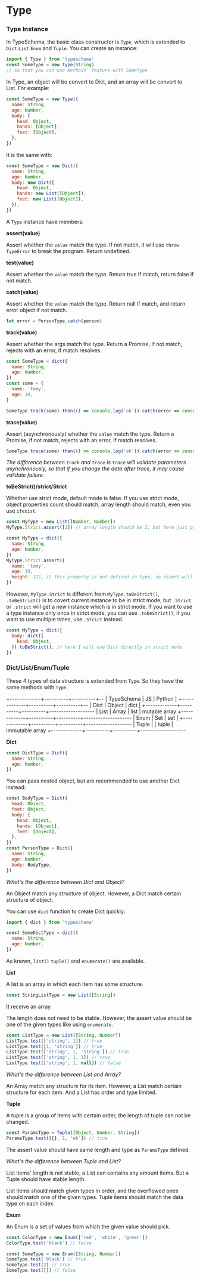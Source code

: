 # Type

### Type Instance

In TypeSchema, the basic class constructor is `Type`, which is extended to `Dict` `List` `Enum` and `Tuple`.
You can create an instance:

```js
import { Type } from 'typeschema'
const SomeType = new Type(String)
// so that you can use methods' feature with SomeType
```

In Type, an object will be convert to Dict, and an array will be convert to List. For example:

```js
const SomeType = new Type({
  name: String,
  age: Number,
  body: {
    head: Object,
    hands: [Object],
    feet: [Object],
  },
})
```

It is the same with:

```js
const SomeType = new Dict({
  name: String,
  age: Number,
  body: new Dict({
    head: Object,
    hands: new List([Object]),
    feet: new List([Object]),
  }),
})
```

A `Type` instance have members:

**assert(value)**

Assert whether the `value` match the type.
If not match, it will use `throw TypeError` to break the program.
Return undefined.

**test(value)**

Assert whether the `value` match the type.
Return true if match, return false if not match.

**catch(value)**

Assert whether the `value` match the type.
Return null if match, and return error object if not match.

```js
let error = PersonType.catch(person)
```

**track(value)**

Assert whether the args match the type.
Return a Promise, if not match, rejects with an error, if match resolves.

```js
const SomeType = dict({
  name: String,
  age: Number,
})
const some = {
  name: 'tomy',
  age: 10,
}

SomeType.track(some).then(() => console.log('ok')).catch(error => console.log(error))
```

**trace(value)**

Assert (asynchronously) whether the `value` match the type.
Return a Promise, if not match, rejects with an error, if match resolves.

```js
SomeType.trace(some).then(() => console.log('ok')).catch(error => console.log(error))
```

*The difference between `track` and `trace` is `trace` will validate parameters asynchronously, so that if you change the data after trace, it may cause validate failure.*


**toBeStrict()/strict/Strict**

Whether use strict mode, default mode is false.
If you use strict mode, object properties count should match, array length should match, even you use `ifexist`.

```js
const MyType = new List([Number, Number])
MyType.Strict.assert([1]) // array length should be 2, but here just passed only one

const MyType = dict({
  name: String,
  age: Number,
})
MyType.Strict.assert({
  name: 'tomy',
  age: 10,
  height: 172, // this property is not defined in type, so assert will throw an error
})
```

However, `MyType.Strict` is different from `MyType.toBeStrict()`, `.toBeStrict()` is to covert current instance to be in strict mode, but `.Strict` or `.strict` will get a _new_ instance which is in strict mode. If you want to use a type instance only once in strict mode, you can use `.toBeStrict()`, if you want to use multiple times, use `.Strict` instead.

```js
const MyType = dict({
  body: dict({
    head: Object,
  }).toBeStrict(), // here I will use Dict directly in strict mode
})
```

### Dict/List/Enum/Tuple

These 4 types of data structure is extended from `Type`. So they have the same methods with `Type`.

+-------------+----------+----------+--
| TypeSchema  |    JS    |  Python  |
+-------------+----------+----------+--
|    Dict     |  Object  |   dict   |
+-------------+----------+----------+-------------------
|    List     |  Array   |   list   |  mutable array
+-------------+----------+----------+--------------------
|    Enum     |   Set    |   set    |
+-------------+----------+----------+-------------------
|    Tuple    |          |   tuple  |  immutable array
+-------------+----------+----------+-------------------

**Dict**

```js
const DictType = Dict({
  name: String,
  age: Number,
})
```

You can pass nested object, but are recommended to use another Dict instead:

```js
const BodyType = Dict({
  head: Object,
  foot: Object,
  body: {
    head: Object,
    hands: [Object],
    feet: [Object],
  },
})
const PersonType = Dict({
  name: String,
  age: Number,
  body: BodyType,
})
```

_What's the difference between Dict and Object?_

An Object match any structure of object. However, a Dict match certain structure of object.

You can use `dict` function to create Dict quickly:

```js
import { dict } from 'typeschema'

const SomeDictType = dict({
  name: String,
  age: Number,
})
```

As known, `list()` `tuple()` and `enumerate()` are available.

**List**

A list is an array in which each item has some structure.

```js
const StringListType = new List([String])
```

It receive an array.

The length does not need to be stable.
However, the assert value should be one of the given types like using `enumerate`.

```js
const ListType = new List([String, Number])
ListType.test(['string', 1]) // true
ListType.test([1, 'string']) // true
ListType.test(['string', 1, 'string']) // true
ListType.test(['string', 1, 1]) // true
ListType.test(['string', 1, null]) // false
```

_What's the difference between List and Array?_

An Array match any structure for its item. However, a List match certain structure for each item. And a List has order and type limited.

**Tuple**

A tuple is a group of items with certain order, the length of tuple can not be changed.

```js
const ParamsType = Tuple([Object, Number, String])
ParamsType.test([{}, 1, 'ok']) // true
```

The assert value should have same length and type as `ParamsType` defined.

_What's the difference between Tuple and List?_

List items' length is not stable, a List can contains any amount items.
But a Tuple should have stable length.

List items should match given types in order, and the overflowed ones should match one of the given types.
Tuple items should match the data type on each index.

**Enum**

An Enum is a set of values from which the given value should pick.


```js
const ColorType = new Enum(['red', 'white', 'green'])
ColorType.test('black') // false
```

```js
const SomeType = new Enum([String, Number])
SomeType.test('black') // true
SomeType.test(2) // true
SomeType.test([]) // false
```
